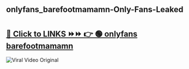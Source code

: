 
 ## onlyfans_barefootmamamn-Only-Fans-Leaked

# <h2><a href="https://clipsfans.com/onlyfans_barefootmamamn&ref=git">🔗 Click to LINKS ⏩⏩ 👉 🟢 onlyfans barefootmamamn </a></h2>

<a href="https://clipsfans.com/onlyfans_barefootmamamn&ref=git" rel="nofollow" data-target="animated-image.originalLink"><img src="https://i.ibb.co.com/xMMVF88/686577567.gif" alt="Viral Video Original" style="max-width: 100%; display: inline-block;" data-target="animated-image.originalImage"></a>
